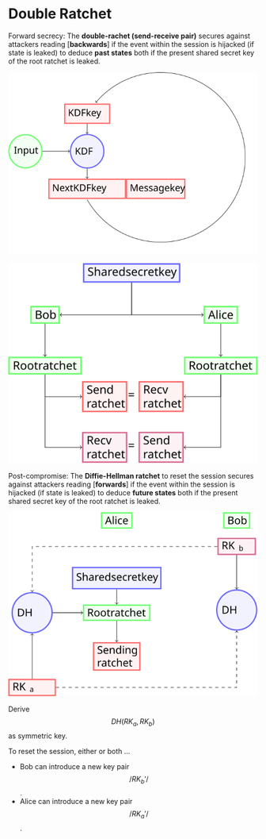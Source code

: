 # Double Ratchet

Forward secrecy: The **double-rachet (send-receive pair)** secures against attackers reading [**backwards**] if the event within the session is hijacked (if state is leaked) to deduce **past states** both if the present shared secret key of the root ratchet is leaked.

<img src="https://github.com/ursa-mikail/mechanisms/blob/main/security/double_ratchet/ratchet_turn_ratchet.svg" alt="ratchet_turn_ratchet">

![ratchet_symmetric](https://github.com/ursa-mikail/mechanisms/blob/main/security/double_ratchet/ratchet_symmetric.svg)

Post-compromise: The **Diffie-Hellman ratchet** to reset the session secures against attackers reading [**forwards**] if the event within the session is hijacked (if state is leaked) to deduce **future states** both if the present shared secret key of the root ratchet is leaked. 

![ratchet_dh](https://github.com/ursa-mikail/mechanisms/blob/main/security/double_ratchet/ratchet_dh.svg)

Derive $$ DH(RK_a, RK_b) $$ as symmetric key.

To reset the session, either or both ... 
- Bob can introduce a new key pair $$/ RK_b' /$$.
- Alice can introduce a new key pair $$/ RK_a' /$$.


